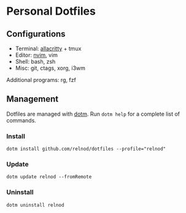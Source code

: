 # Personal Dotfiles

## Configurations

* Terminal: [allacritty](https://github.com/jwilm/alacritty) + tmux
* Editor: [nvim](https://github.com/neovim/neovim), vim
* Shell: bash, zsh
* Misc: git, ctags, xorg, i3wm

Additional programs: rg, fzf

## Management
Dotfiles are managed with [dotm](https://github.com/relnod/dotm). Run `dotm help` for a complete list of commands.

### Install
```
dotm install github.com/relnod/dotfiles --profile="relnod"
```

### Update
```
dotm update relnod --fromRemote
```

### Uninstall
```
dotm uninstall relnod
```
